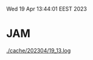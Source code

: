 Wed 19 Apr 13:44:01 EEST 2023
# JAM
<a href='./cache/202304/19_13.log'>./cache/202304/19_13.log</a>
